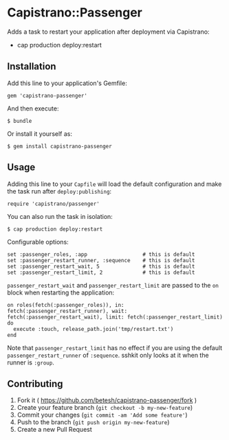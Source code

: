 # Capistrano::Passenger

Adds a task to restart your application after deployment via Capistrano:

   * cap production deploy:restart

## Installation

Add this line to your application's Gemfile:

    gem 'capistrano-passenger'

And then execute:

    $ bundle

Or install it yourself as:

    $ gem install capistrano-passenger

## Usage

Adding this line to your `Capfile` will load the default configuration and make the task run after `deploy:publishing`:

    require 'capistrano/passenger'

You can also run the task in isolation:

    $ cap production deploy:restart

Configurable options:

    set :passenger_roles, :app                  # this is default
    set :passenger_restart_runner, :sequence    # this is default
    set :passenger_restart_wait, 5              # this is default
    set :passenger_restart_limit, 2             # this is default

`passenger_restart_wait` and `passenger_restart_limit` are passed to the `on` block when restarting the application:

    on roles(fetch(:passenger_roles)), in: fetch(:passenger_restart_runner), wait: fetch(:passenger_restart_wait), limit: fetch(:passenger_restart_limit) do
      execute :touch, release_path.join('tmp/restart.txt')
    end

Note that `passenger_restart_limit` has no effect if you are using the default `passenger_restart_runner` of `:sequence`.  sshkit only looks at it when the runner is `:group`.

## Contributing

1. Fork it ( https://github.com/betesh/capistrano-passenger/fork )
2. Create your feature branch (`git checkout -b my-new-feature`)
3. Commit your changes (`git commit -am 'Add some feature'`)
4. Push to the branch (`git push origin my-new-feature`)
5. Create a new Pull Request
